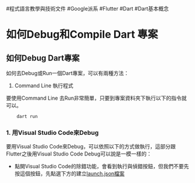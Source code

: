 #程式語言教學與技術文件 #Google派系 #Flutter #Dart #Dart基本概念
# 如何Debug和Compile Dart 專案

## 如何Debug Dart專案

如何去Debug或Run一個Dart專案，可以有兩種方法：

1. Command Line 執行程式

要使用Command Line 去Run非常簡單，只要到專案資料夾下執行以下的指令就可以。

```bash
	dart run
```

### 1. 用Visual Studio Code來Debug

要用Visual Studio Code來Debug，可以依照以下的方式做執行，這部分跟Flutter之後用Visual Studio Code Debug可以說是一模一樣的：

- 點開Visual Studio Code的除錯功能，會看到執行與偵錯按鈕，但我們不要先按這個按鈕，先點選下方的建立<u><font class = "red-text font-bold">launch.json檔案</font></u>